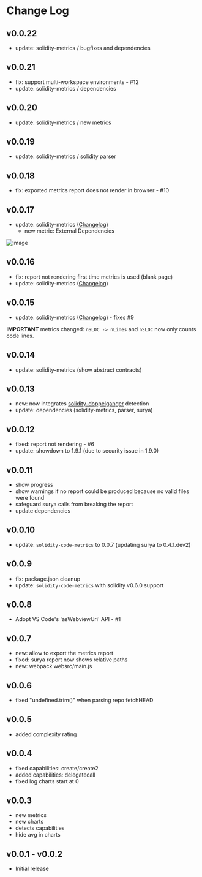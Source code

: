 # Change Log

## v0.0.22
- update: solidity-metrics / bugfixes and dependencies

## v0.0.21
- fix: support multi-workspace environments - #12
- update: solidity-metrics / dependencies

## v0.0.20
- update: solidity-metrics / new metrics

## v0.0.19
- update: solidity-metrics / solidity parser

## v0.0.18
- fix: exported metrics report does not render in browser - #10

## v0.0.17
- update: solidity-metrics ([Changelog](https://github.com/ConsenSys/solidity-metrics/releases/tag/v0.0.16))
  - new metric: External Dependencies
  
![image](https://user-images.githubusercontent.com/2865694/103999393-1e008d00-519d-11eb-9ccd-77e1387781b1.png)

## v0.0.16
- fix: report not rendering first time metrics is used (blank page)
- update: solidity-metrics ([Changelog](https://github.com/ConsenSys/solidity-metrics/releases/tag/v0.0.15))

## v0.0.15
- update: solidity-metrics ([Changelog](https://github.com/ConsenSys/solidity-metrics/releases/tag/v0.0.14)) - fixes #9

**IMPORTANT** metrics changed: `nSLOC -> nLines` and `nSLOC` now only counts code lines.

## v0.0.14
- update: solidity-metrics (show abstract contracts)

## v0.0.13
- new: now integrates [solidity-doppelganger](https://github.com/tintinweb/solidity-doppelganger) detection
- update: dependencies (solidity-metrics, parser, surya)

## v0.0.12
- fixed: report not rendering - #6
- update: showdown to 1.9.1 (due to security issue in 1.9.0)

## v0.0.11
- show progress
- show warnings if no report could be produced because no valid files were found
- safeguard surya calls from breaking the report
- update dependencies

## v0.0.10
- update: `solidity-code-metrics` to 0.0.7 (updating surya to 0.4.1.dev2)

## v0.0.9
- fix: package.json cleanup
- update: `solidity-code-metrics` with solidity v0.6.0 support

## v0.0.8
- Adopt VS Code's 'asWebviewUri' API - #1

## v0.0.7
- new: allow to export the metrics report
- fixed: surya report now shows relative paths
- new: webpack websrc/main.js

## v0.0.6
- fixed "undefined.trim()" when parsing repo fetchHEAD

## v0.0.5  
- added complexity rating

## v0.0.4
- fixed capabilities: create/create2
- added capabilities: delegatecall
- fixed log charts start at 0

## v0.0.3
- new metrics
- new charts
- detects capabilities
- hide avg in charts

## v0.0.1 - v0.0.2
- Initial release
